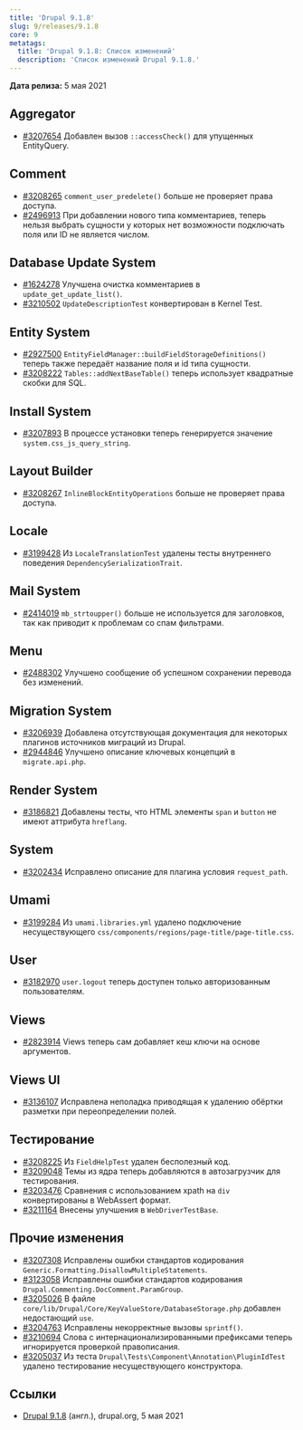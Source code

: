 ```yaml
---
title: 'Drupal 9.1.8'
slug: 9/releases/9.1.8
core: 9
metatags:
  title: 'Drupal 9.1.8: Список изменений'
  description: 'Список изменений Drupal 9.1.8.'
---
```


**Дата релиза:** 5 мая 2021

## Aggregator

* [#3207654](https://www.drupal.org/project/drupal/issues/3207654) Добавлен вызов `::accessCheck()` для упущенных EntityQuery.

## Comment

* [#3208265](https://www.drupal.org/project/drupal/issues/3208265) `comment_user_predelete()` больше не проверяет права доступа.
* [#2496913](https://www.drupal.org/project/drupal/issues/2496913) При добавлении нового типа комментариев, теперь нельзя выбрать сущности у которых нет возможности подключать поля или ID не является числом.

## Database Update System

* [#1624278](https://www.drupal.org/project/drupal/issues/1624278) Улучшена очистка комментариев в `update_get_update_list()`.
* [#3210502](https://www.drupal.org/project/drupal/issues/3210502) `UpdateDescriptionTest` конвертирован в Kernel Test.

## Entity System

* [#2927500](https://www.drupal.org/project/drupal/issues/2927500) `EntityFieldManager::buildFieldStorageDefinitions()` теперь также передаёт название поля и id типа сущности.
* [#3208222](https://www.drupal.org/project/drupal/issues/3208222) `Tables::addNextBaseTable()` теперь использует квадратные скобки для SQL.

## Install System

* [#3207893](https://www.drupal.org/project/drupal/issues/3207893) В процессе установки теперь генерируется значение `system.css_js_query_string`.

## Layout Builder

* [#3208267](https://www.drupal.org/project/drupal/issues/3208267) `InlineBlockEntityOperations` больше не проверяет права доступа.

## Locale

* [#3199428](https://www.drupal.org/project/drupal/issues/3199428) Из `LocaleTranslationTest` удалены тесты внутреннего поведения `DependencySerializationTrait`.

## Mail System

* [#2414019](https://www.drupal.org/project/drupal/issues/2414019) `mb_strtoupper()` больше не используется для заголовков, так как приводит к проблемам со спам фильтрами.

## Menu

* [#2488302](https://www.drupal.org/project/drupal/issues/2488302) Улучшено сообщение об успешном сохранении перевода без изменений.

## Migration System

* [#3206939](https://www.drupal.org/project/drupal/issues/3206939) Добавлена отсутствующая документация для некоторых плагинов источников миграций из Drupal.
* [#2944846](https://www.drupal.org/project/drupal/issues/2944846) Улучшено описание ключевых концепций в `migrate.api.php`.

## Render System

* [#3186821](https://www.drupal.org/project/drupal/issues/3186821) Добавлены тесты, что HTML элементы `span` и `button` не имеют аттрибута `hreflang`.

## System

* [#3202434](https://www.drupal.org/project/drupal/issues/3202434) Исправлено описание для плагина условия `request_path`.

## Umami

* [#3199284](https://www.drupal.org/project/drupal/issues/3199284) Из `umami.libraries.yml` удалено подключение несуществующего `css/components/regions/page-title/page-title.css`.

## User

* [#3182970](https://www.drupal.org/project/drupal/issues/3182970) `user.logout` теперь доступен только авторизованным пользователям.

## Views

* [#2823914](https://www.drupal.org/project/drupal/issues/2823914) Views теперь сам добавляет кеш ключи на основе аргументов.

## Views UI

* [#3136107](https://www.drupal.org/project/drupal/issues/3136107) Исправлена неполадка приводящая к удалению обёртки разметки при переопределении полей.

## Тестирование

* [#3208225](https://www.drupal.org/project/drupal/issues/3208225) Из `FieldHelpTest` удален бесполезный код.
* [#3209048](https://www.drupal.org/project/drupal/issues/3209048) Темы из ядра теперь добавляются в автозагрузчик для тестирования.
* [#3203476](https://www.drupal.org/project/drupal/issues/3203476) Сравнения с использованием xpath на `div` конвертированы в WebAssert формат.
* [#3211164](https://www.drupal.org/project/drupal/issues/3211164) Внесены улучшения в `WebDriverTestBase`.

## Прочие изменения

* [#3207308](https://www.drupal.org/project/drupal/issues/3207308) Исправлены ошибки стандартов кодирования `Generic.Formatting.DisallowMultipleStatements`.
* [#3123058](https://www.drupal.org/project/drupal/issues/3123058) Исправлены ошибки стандартов кодирования `Drupal.Commenting.DocComment.ParamGroup`.
* [#3205026](https://www.drupal.org/project/drupal/issues/3205026) В файле `core/lib/Drupal/Core/KeyValueStore/DatabaseStorage.php` добавлен недостающий `use`.
* [#3204763](https://www.drupal.org/project/drupal/issues/3204763) Исправлены некорректные вызовы `sprintf()`.
* [#3210694](https://www.drupal.org/project/drupal/issues/3210694) Слова с интернационализированными префиксами теперь игнорируется проверкой правописания.
* [#3205037](https://www.drupal.org/project/drupal/issues/3205037) Из теста `Drupal\Tests\Component\Annotation\PluginIdTest` удалено тестирование несуществующего конструктора.

## Ссылки

- [Drupal 9.1.8](https://www.drupal.org/project/drupal/releases/9.1.8) (англ.), drupal.org, 5 мая 2021
